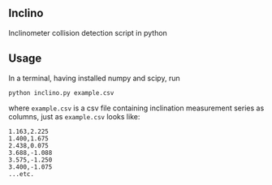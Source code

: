 ## Inclino
Inclinometer collision detection script in python

## Usage
In a terminal, having installed numpy and scipy, run

```
python inclino.py example.csv
```

where `example.csv` is a csv file containing inclination measurement series as columns, just as `example.csv` looks like:


```
1.163,2.225
1.400,1.675
2.438,0.075
3.688,-1.088
3.575,-1.250
3.400,-1.075
...etc.
```